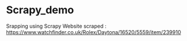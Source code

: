 # Scrapy_demo
Srapping using Scrapy 
Website scraped : https://www.watchfinder.co.uk/Rolex/Daytona/16520/5559/item/239910
